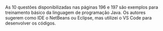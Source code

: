 As 10 questões disponibilizadas nas páginas 196 e 197 são exemplos para treinamento básico da linguagem de programação Java. Os autores sugerem como IDE o NetBeans ou Eclipse, mas utilizei o VS Code para desenvolver os códigos.

